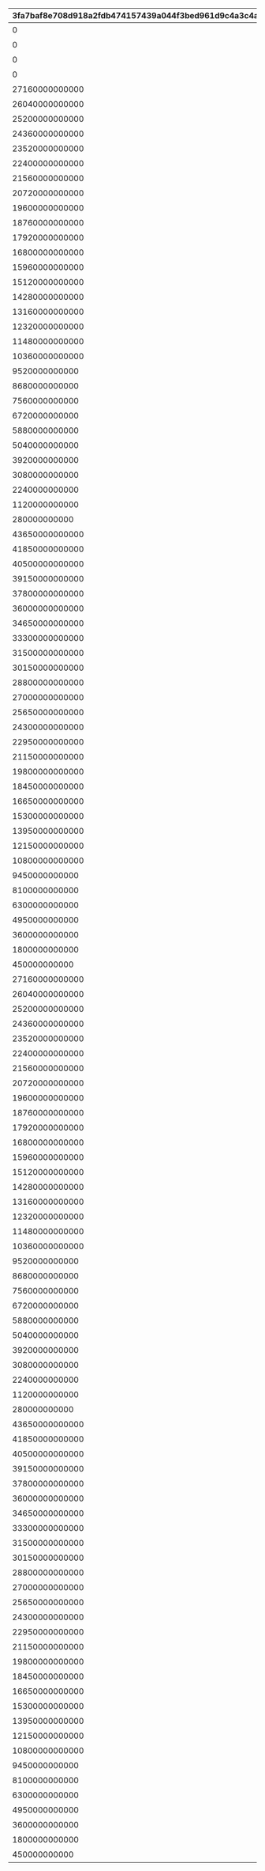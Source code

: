 |3fa7baf8e708d918a2fdb474157439a044f3bed961d9c4a3c4ae148abeae0b52|4d54a161be5f6cf1f27bcf8f6afdaea6dfb94806f9ca662a81256fb563196267|f3b9ffb887c76bbc4422d7bb53a55a0456c6328af443f4f6acba799d726905d8|2a0cae313b19820c523d594b3e02bc408877850f14ed43d776224cf1489697af|7fcc287746848b2104d5c04815cf55d8d7f675149acc9ad475c266ad9d3cb56c|413f7333d3ab2da32c9a6993d99f870a9ae1aa2b950c7fe2caa5d7cae74d12e4|c45adc43b7452671f063ec2b8d4a6f32c3f0235f22fe1925ffe16e2c14e36596|64a79b05d97635cf6bd1de92609b14f7bcdad63b46b7400bb8c450626be8dd3f|
| --- | --- | --- | --- | --- | --- | --- | --- |
|0|1005|バトル開始時、味方のＴＰが250アップ|1005|1005|2|ＴＰ250アップ|0|
|0|1006|バトル開始時、味方のＴＰが250アップ|1006|1006|2|ＴＰ250アップ|0|
|0|1007|バトル開始時、味方のＴＰが250アップ|1007|1007|2|ＴＰ250アップ|0|
|0|1008|バトル開始時、味方のＴＰが250アップ|1008|1008|2|ＴＰ250アップ|0|
|27160000000000|100501|バトル開始から90秒間、敵の物理攻撃力がダウン|1005|100501|1|物理攻撃ダウン90秒|36000|
|26040000000000|100502|バトル開始から90秒間、敵の物理攻撃力がダウン|1005|100502|1|物理攻撃ダウン90秒|36000|
|25200000000000|100503|バトル開始から90秒間、敵の物理防御力がダウン|1005|100503|1|物理防御ダウン90秒|36000|
|24360000000000|100504|バトル開始から90秒間、敵の魔法防御力がダウン|1005|100504|1|魔法防御ダウン90秒|36000|
|23520000000000|100505|バトル開始から90秒間、敵の物理攻撃力がダウン|1005|100505|1|物理攻撃ダウン90秒|36000|
|22400000000000|100506|バトル開始から90秒間、敵の物理攻撃力がダウン|1005|100506|1|物理攻撃ダウン90秒|36000|
|21560000000000|100507|バトル開始から90秒間、敵の物理防御力がダウン|1005|100507|1|物理防御ダウン90秒|36000|
|20720000000000|100508|バトル開始から90秒間、敵の魔法防御力がダウン|1005|100508|1|魔法防御ダウン90秒|36000|
|19600000000000|100509|バトル開始から90秒間、敵の物理攻撃力がダウン|1005|100509|1|物理攻撃ダウン90秒|36000|
|18760000000000|100510|バトル開始から90秒間、敵の物理攻撃力がダウン|1005|100510|1|物理攻撃ダウン90秒|36000|
|17920000000000|100511|バトル開始から90秒間、敵の物理攻撃力がダウン|1005|100511|1|物理攻撃ダウン90秒|36000|
|16800000000000|100512|バトル開始から90秒間、敵の物理攻撃力がダウン|1005|100512|1|物理攻撃ダウン90秒|36000|
|15960000000000|100513|バトル開始から90秒間、敵の物理防御力がダウン|1005|100513|1|物理防御ダウン90秒|36000|
|15120000000000|100514|バトル開始から90秒間、敵の魔法防御力がダウン|1005|100514|1|魔法防御ダウン90秒|36000|
|14280000000000|100515|バトル開始から90秒間、敵の物理攻撃力がダウン|1005|100515|1|物理攻撃ダウン90秒|36000|
|13160000000000|100516|バトル開始から90秒間、敵の物理攻撃力がダウン|1005|100516|1|物理攻撃ダウン90秒|36000|
|12320000000000|100517|バトル開始から90秒間、敵の物理防御力がダウン|1005|100517|1|物理防御ダウン90秒|36000|
|11480000000000|100518|バトル開始から90秒間、敵の魔法防御力がダウン|1005|100518|1|魔法防御ダウン90秒|36000|
|10360000000000|100519|バトル開始から90秒間、敵の物理攻撃力がダウン|1005|100519|1|物理攻撃ダウン90秒|36000|
|9520000000000|100520|バトル開始から90秒間、敵の物理攻撃力がダウン|1005|100520|1|物理攻撃ダウン90秒|36000|
|8680000000000|100521|バトル開始から90秒間、敵の物理攻撃力がダウン|1005|100521|1|物理攻撃ダウン90秒|36000|
|7560000000000|100522|バトル開始から90秒間、敵の物理攻撃力がダウン|1005|100522|1|物理攻撃ダウン90秒|36000|
|6720000000000|100523|バトル開始から90秒間、敵の物理防御力がダウン|1005|100523|1|物理防御ダウン90秒|36000|
|5880000000000|100524|バトル開始から90秒間、敵の魔法防御力がダウン|1005|100524|1|魔法防御ダウン90秒|36000|
|5040000000000|100525|バトル開始から90秒間、敵の物理攻撃力がダウン|1005|100525|1|物理攻撃ダウン90秒|36000|
|3920000000000|100526|バトル開始時、味方のＴＰが150アップ|1005|100526|1|ＴＰ150アップ|36000|
|3080000000000|100527|バトル開始から10秒間、味方が無敵状態になる|1005|100527|1|無敵10秒|36000|
|2240000000000|100528|バトル開始から90秒間、敵の物理攻撃力がダウン|1005|100528|1|物理攻撃ダウン90秒|36000|
|1120000000000|100529|バトル開始から90秒間、敵の物理防御力がダウン|1005|100529|1|物理防御ダウン90秒|36000|
|280000000000|100530|バトル開始から90秒間、敵の魔法防御力がダウン|1005|100530|1|魔法防御ダウン90秒|36000|
|43650000000000|100601|バトル開始から90秒間、味方の魔法攻撃力がアップ|1006|100601|1|魔法攻撃アップ90秒|36000|
|41850000000000|100602|バトル開始から90秒間、味方の物理攻撃力がアップ|1006|100602|1|物理攻撃アップ90秒|36000|
|40500000000000|100603|バトル開始から90秒間、敵の物理防御力がダウン|1006|100603|1|物理防御ダウン90秒|36000|
|39150000000000|100604|バトル開始から90秒間、敵の魔法防御力がダウン|1006|100604|1|魔法防御ダウン90秒|36000|
|37800000000000|100605|バトル開始から90秒間、味方の魔法攻撃力がアップ|1006|100605|1|魔法攻撃アップ90秒|36000|
|36000000000000|100606|バトル開始から90秒間、味方の物理攻撃力がアップ|1006|100606|1|物理攻撃アップ90秒|36000|
|34650000000000|100607|バトル開始から90秒間、味方のＨＰが毎秒回復|1006|100607|1|毎秒ＨＰ回復90秒|36000|
|33300000000000|100608|バトル開始から90秒間、味方の物理攻撃力がアップ|1006|100608|1|物理攻撃アップ90秒|36000|
|31500000000000|100609|バトル開始から90秒間、味方の物理攻撃力がアップ|1006|100609|1|物理攻撃アップ90秒|36000|
|30150000000000|100610|バトル開始から90秒間、敵の魔法防御力がダウン|1006|100610|1|魔法防御ダウン90秒|36000|
|28800000000000|100611|バトル開始から90秒間、味方の魔法攻撃力がアップ|1006|100611|1|魔法攻撃アップ90秒|36000|
|27000000000000|100612|バトル開始から90秒間、味方の物理攻撃力がアップ|1006|100612|1|物理攻撃アップ90秒|36000|
|25650000000000|100613|バトル開始から90秒間、敵の物理防御力がダウン|1006|100613|1|物理防御ダウン90秒|36000|
|24300000000000|100614|バトル開始から90秒間、敵の魔法防御力がダウン|1006|100614|1|魔法防御ダウン90秒|36000|
|22950000000000|100615|バトル開始から90秒間、味方の魔法攻撃力がアップ|1006|100615|1|魔法攻撃アップ90秒|36000|
|21150000000000|100616|バトル開始から90秒間、味方の物理攻撃力がアップ|1006|100616|1|物理攻撃アップ90秒|36000|
|19800000000000|100617|バトル開始から90秒間、味方のＨＰが毎秒回復|1006|100617|1|毎秒ＨＰ回復90秒|36000|
|18450000000000|100618|バトル開始から90秒間、味方の物理攻撃力がアップ|1006|100618|1|物理攻撃アップ90秒|36000|
|16650000000000|100619|バトル開始から90秒間、味方の物理攻撃力がアップ|1006|100619|1|物理攻撃アップ90秒|36000|
|15300000000000|100620|バトル開始から90秒間、敵の魔法防御力がダウン|1006|100620|1|魔法防御ダウン90秒|36000|
|13950000000000|100621|バトル開始から90秒間、敵の物理防御力がダウン|1006|100621|1|物理防御ダウン90秒|36000|
|12150000000000|100622|バトル開始から90秒間、味方の魔法攻撃力がアップ|1006|100622|1|魔法攻撃アップ90秒|36000|
|10800000000000|100623|バトル開始から90秒間、味方の物理攻撃力がアップ|1006|100623|1|物理攻撃アップ90秒|36000|
|9450000000000|100624|バトル開始から90秒間、味方のＨＰが毎秒回復|1006|100624|1|毎秒ＨＰ回復90秒|36000|
|8100000000000|100625|バトル開始から90秒間、敵の魔法防御力がダウン|1006|100625|1|魔法防御ダウン90秒|36000|
|6300000000000|100626|バトル開始時、味方のＴＰが150アップ|1006|100626|1|ＴＰ150アップ|36000|
|4950000000000|100627|バトル開始から10秒間、味方が無敵状態になる|1006|100627|1|無敵10秒|36000|
|3600000000000|100628|バトル開始から90秒間、味方の魔法攻撃力がアップ|1006|100628|1|魔法攻撃アップ90秒|36000|
|1800000000000|100629|バトル開始から90秒間、味方の物理攻撃力がアップ|1006|100629|1|物理攻撃アップ90秒|36000|
|450000000000|100630|バトル開始から90秒間、敵の魔法防御力がダウン|1006|100630|1|魔法防御ダウン90秒|36000|
|27160000000000|100701|バトル開始から90秒間、味方のＴＰが毎秒アップ|1007|100701|1|毎秒ＴＰアップ90秒|36000|
|26040000000000|100702|バトル開始時、味方のＴＰが50アップ|1007|100702|1|ＴＰ50アップ|36000|
|25200000000000|100703|バトル開始から10秒間、敵が火傷状態になる|1007|100703|1|火傷ダメージ10秒|36000|
|24360000000000|100704|バトル開始から90秒間、敵の物理防御力がダウン|1007|100704|1|物理防御ダウン90秒|36000|
|23520000000000|100705|バトル開始から90秒間、敵の物理防御力がダウン|1007|100705|1|物理防御ダウン90秒|36000|
|22400000000000|100706|バトル開始から90秒間、味方の物理攻撃力がアップ|1007|100706|1|物理攻撃アップ90秒|36000|
|21560000000000|100707|バトル開始から90秒間、味方の魔法攻撃力がアップ|1007|100707|1|魔法攻撃アップ90秒|36000|
|20720000000000|100708|バトル開始から10秒間、敵が火傷状態になる|1007|100708|1|火傷ダメージ10秒|36000|
|19600000000000|100709|バトル開始から90秒間、敵の物理防御力がダウン|1007|100709|1|物理防御ダウン90秒|36000|
|18760000000000|100710|バトル開始から90秒間、味方の物理攻撃力がアップ|1007|100710|1|物理攻撃アップ90秒|36000|
|17920000000000|100711|バトル開始から90秒間、味方のＴＰが毎秒アップ|1007|100711|1|毎秒ＴＰアップ90秒|36000|
|16800000000000|100712|バトル開始から10秒間、敵が火傷状態になる|1007|100712|1|火傷ダメージ10秒|36000|
|15960000000000|100713|バトル開始から90秒間、敵の物理防御力がダウン|1007|100713|1|物理防御ダウン90秒|36000|
|15120000000000|100714|バトル開始から90秒間、敵の魔法防御力がダウン|1007|100714|1|魔法防御ダウン90秒|36000|
|14280000000000|100715|バトル開始から90秒間、味方の魔法攻撃力がアップ|1007|100715|1|魔法攻撃アップ90秒|36000|
|13160000000000|100716|バトル開始から90秒間、味方の物理攻撃力がアップ|1007|100716|1|物理攻撃アップ90秒|36000|
|12320000000000|100717|バトル開始時、味方のＴＰが100アップ|1007|100717|1|ＴＰ100アップ|36000|
|11480000000000|100718|バトル開始から90秒間、敵の物理防御力がダウン|1007|100718|1|物理防御ダウン90秒|36000|
|10360000000000|100719|バトル開始から90秒間、敵の魔法防御力がダウン|1007|100719|1|魔法防御ダウン90秒|36000|
|9520000000000|100720|バトル開始から90秒間、味方の物理攻撃力がアップ|1007|100720|1|物理攻撃アップ90秒|36000|
|8680000000000|100721|バトル開始から90秒間、味方のＴＰが毎秒アップ|1007|100721|1|毎秒ＴＰアップ90秒|36000|
|7560000000000|100722|バトル開始時、味方のＴＰが150アップ|1007|100722|1|ＴＰ150アップ|36000|
|6720000000000|100723|バトル開始から10秒間、敵が火傷状態になる|1007|100723|1|火傷ダメージ10秒|36000|
|5880000000000|100724|バトル開始から90秒間、敵の物理防御力がダウン|1007|100724|1|物理防御ダウン90秒|36000|
|5040000000000|100725|バトル開始から90秒間、敵の魔法防御力がダウン|1007|100725|1|魔法防御ダウン90秒|36000|
|3920000000000|100726|バトル開始時、味方のＴＰが150アップ|1007|100726|1|ＴＰ150アップ|36000|
|3080000000000|100727|バトル開始から10秒間、味方が無敵状態になる|1007|100727|1|無敵10秒|36000|
|2240000000000|100728|バトル開始から10秒間、敵が火傷状態になる|1007|100728|1|火傷ダメージ10秒|36000|
|1120000000000|100729|バトル開始から90秒間、敵の物理防御力がダウン|1007|100729|1|物理防御ダウン90秒|36000|
|280000000000|100730|バトル開始から90秒間、敵の魔法防御力がダウン|1007|100730|1|魔法防御ダウン90秒|36000|
|43650000000000|100801|バトル開始から10秒間、敵が毒状態になる|1008|100801|1|毒ダメージ10秒|36000|
|41850000000000|100802|バトル開始から90秒間、敵の物理攻撃力がダウン|1008|100802|1|物理攻撃ダウン90秒|36000|
|40500000000000|100803|バトル開始から90秒間、敵の物理攻撃力がダウン|1008|100803|1|物理攻撃ダウン90秒|36000|
|39150000000000|100804|バトル開始から90秒間、敵の物理防御力がダウン|1008|100804|1|物理防御ダウン90秒|36000|
|37800000000000|100805|バトル開始から90秒間、敵の物理防御力がダウン|1008|100805|1|物理防御ダウン90秒|36000|
|36000000000000|100806|バトル開始から90秒間、敵の物理攻撃力がダウン|1008|100806|1|物理攻撃ダウン90秒|36000|
|34650000000000|100807|バトル開始から90秒間、敵の物理攻撃力がダウン|1008|100807|1|物理攻撃ダウン90秒|36000|
|33300000000000|100808|バトル開始から90秒間、敵の物理防御力がダウン|1008|100808|1|物理防御ダウン90秒|36000|
|31500000000000|100809|バトル開始から90秒間、敵の物理防御力がダウン|1008|100809|1|物理防御ダウン90秒|36000|
|30150000000000|100810|バトル開始から90秒間、敵の魔法攻撃力がダウン|1008|100810|1|魔法攻撃ダウン90秒|36000|
|28800000000000|100811|バトル開始から10秒間、敵が毒状態になる|1008|100811|1|毒ダメージ10秒|36000|
|27000000000000|100812|バトル開始から90秒間、敵の物理攻撃力がダウン|1008|100812|1|物理攻撃ダウン90秒|36000|
|25650000000000|100813|バトル開始から90秒間、敵の物理攻撃力がダウン|1008|100813|1|物理攻撃ダウン90秒|36000|
|24300000000000|100814|バトル開始から90秒間、敵の物理防御力がダウン|1008|100814|1|物理防御ダウン90秒|36000|
|22950000000000|100815|バトル開始から90秒間、敵の魔法防御力がダウン|1008|100815|1|魔法防御ダウン90秒|36000|
|21150000000000|100816|バトル開始から90秒間、敵の物理攻撃力がダウン|1008|100816|1|物理攻撃ダウン90秒|36000|
|19800000000000|100817|バトル開始から90秒間、敵の物理攻撃力がダウン|1008|100817|1|物理攻撃ダウン90秒|36000|
|18450000000000|100818|バトル開始から90秒間、敵の物理防御力がダウン|1008|100818|1|物理防御ダウン90秒|36000|
|16650000000000|100819|バトル開始から90秒間、敵の魔法防御力がダウン|1008|100819|1|魔法防御ダウン90秒|36000|
|15300000000000|100820|バトル開始から90秒間、敵の物理攻撃力がダウン|1008|100820|1|物理攻撃ダウン90秒|36000|
|13950000000000|100821|バトル開始から10秒間、敵が毒状態になる|1008|100821|1|毒ダメージ10秒|36000|
|12150000000000|100822|バトル開始から90秒間、敵の物理攻撃力がダウン|1008|100822|1|物理攻撃ダウン90秒|36000|
|10800000000000|100823|バトル開始から90秒間、敵の物理攻撃力がダウン|1008|100823|1|物理攻撃ダウン90秒|36000|
|9450000000000|100824|バトル開始から90秒間、敵の物理防御力がダウン|1008|100824|1|物理防御ダウン90秒|36000|
|8100000000000|100825|バトル開始から90秒間、敵の物理防御力がダウン|1008|100825|1|物理防御ダウン90秒|36000|
|6300000000000|100826|バトル開始時、味方のＴＰが150アップ|1008|100826|1|ＴＰ150アップ|36000|
|4950000000000|100827|バトル開始から10秒間、味方が無敵状態になる|1008|100827|1|無敵10秒|36000|
|3600000000000|100828|バトル開始から90秒間、敵の物理防御力がダウン|1008|100828|1|物理防御ダウン90秒|36000|
|1800000000000|100829|バトル開始から90秒間、敵の魔法防御力がダウン|1008|100829|1|魔法防御ダウン90秒|36000|
|450000000000|100830|バトル開始から10秒間、敵が毒状態になる|1008|100830|1|毒ダメージ10秒|36000|